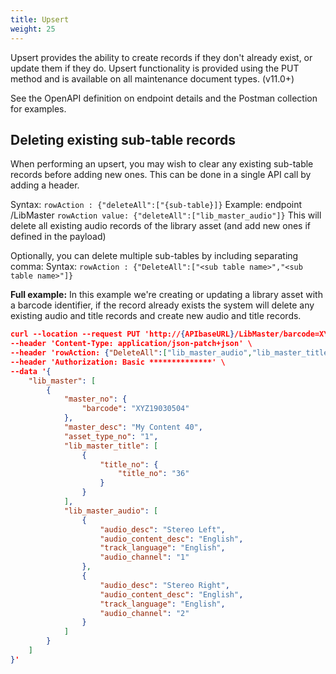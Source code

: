 ```yaml
---
title: Upsert
weight: 25
---
```

Upsert provides the ability to create records if they don't already exist, or update them if they do. Upsert functionality is provided using the PUT method and is available on all maintenance document types. (v11.0+)

See the OpenAPI definition on endpoint details and the Postman collection for examples.

## Deleting existing sub-table records
When performing an upsert, you may wish to clear any existing sub-table records before adding new ones. This can be done in a single API call by adding a header.

Syntax: `rowAction : {"deleteAll":["{sub-table}]}`
Example: endpoint /LibMaster `rowAction value: {"deleteAll":["lib_master_audio"]}`
This will delete all existing audio records of the library asset (and add new ones if defined in the payload)

Optionally, you can delete multiple sub-tables by including separating comma:
Syntax: `rowAction : {"DeleteAll":["<sub table name>","<sub table name>"]}`

**Full example:**
In this example we're creating or updating a library asset with a barcode identifier, if the record already exists the system will delete any existing audio and title records and create new audio and title records.
```json
curl --location --request PUT 'http://{APIbaseURL}/LibMaster/barcode=XYZ19030504' \
--header 'Content-Type: application/json-patch+json' \
--header 'rowAction: {"DeleteAll":["lib_master_audio","lib_master_title"]}' \
--header 'Authorization: Basic **************' \
--data '{
    "lib_master": [
        {
            "master_no": {
                "barcode": "XYZ19030504"
            },
            "master_desc": "My Content 40",
            "asset_type_no": "1",
            "lib_master_title": [
                {
                    "title_no": {
                        "title_no": "36"
                    }
                }
            ],
            "lib_master_audio": [
                {
                    "audio_desc": "Stereo Left",
                    "audio_content_desc": "English",
                    "track_language": "English",
                    "audio_channel": "1"
                },
                {
                    "audio_desc": "Stereo Right",
                    "audio_content_desc": "English",
                    "track_language": "English",
                    "audio_channel": "2"
                }
            ]
        }
    ]
}'
```







